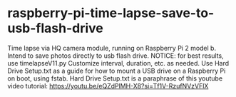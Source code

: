 # raspberry-pi-time-lapse-save-to-usb-flash-drive

 Time lapse via HQ camera module, running on Raspberry Pi 2 model b. Intend to save photos directly to usb flash drive.
NOTICE: for best results, use timelapseV11.py Customize interval, duration, etc. as needed.
Use Hard Drive Setup.txt as a guide for how to mount a USB drive on a Raspberry Pi on boot, using fstab.
Hard Drive Setup.txt is a paraphrase of this youtube video tutorial: https://youtu.be/eQZdPlMH-X8?si=Tf1V-RzufNVzVFlX	
